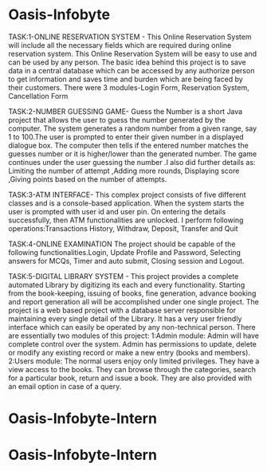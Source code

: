 # Oasis-Infobyte
TASK:1-ONLINE RESERVATION SYSTEM -
This Online Reservation System will include all the necessary fields which are required during online reservation system. This Online Reservation System will be easy to use and can be used by any person. The basic idea behind this project is to save data in a central database which can be accessed by any authorize person to get information and saves time and burden which are being faced by their customers. There were 3 modules-Login Form, Reservation System, Cancellation Form

TASK:2-NUMBER GUESSING GAME-
Guess the Number is a short Java project that allows the user to guess the number generated by the computer. The system generates a random number from a given range, say 1 to 100.The user is prompted to enter their given number in a displayed dialogue box. The computer then tells if the entered number matches the guesses number or it is higher/lower than the generated number. The game continues under the user guessing the number .I also did further details as: Limiting the number of attempt ,Adding more rounds, Displaying score ,Giving points based on the number of attempts.

TASK:3-ATM INTERFACE-
This complex project consists of five different classes and is a console-based application. When the system starts the user is prompted with user id and user pin. On entering the details successfully, then ATM functionalities are unlocked. I perform following operations:Transactions History, Withdraw, Deposit, Transfer and Quit 

TASK:4-ONLINE EXΑΜΙΝΑΤΙΟΝ
The project should be capable of the following functionalities.⁠Login, Update Profile and Password, Selecting answers for MCQs, ⁠Timer and auto submit, Closing session and Logout.

TASK:5-DIGITAL LIBRARY SYSTEM -
This project provides a complete automated Library by digitizing its each and every functionality. Starting from the book-keeping, issuing of books, fine generation, advance booking and report generation all will be accomplished under one single project. The project is a web based project with a database server responsible for maintaining every single detail of the Library. It has a very user friendly interface which can easily be operated by any non-technical person. There are essentially two modules of this project:
1:Admin module: Admin will have complete control over the system. Admin has permissions to update, delete or modify any existing record or make a new entry (books and members).
2:Users module: The normal users enjoy only limited privileges. They have a view access to the books. They can browse through the categories, search for a particular book, return and issue a book. They are also provided with an email option in case of a query.
# Oasis-Infobyte-Intern
# Oasis-Infobyte-Intern
